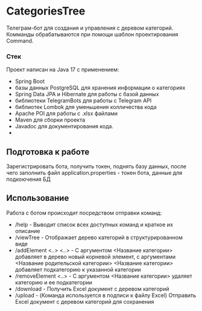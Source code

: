 # CategoriesTree
Телеграм-бот для создания и управления с деревом категорий.
Комманды обрабатываются при помощи шаблон проектирования Command.


### Стек
Проект написан на Java 17 с применением:
* Spring Boot
* базы данных PostgreSQL для хранения информации о категориях
* Spring Data JPA и Hibernate для работы с базой данных
* библиотеки TelegramBots для работы с Telegram API
* библиотек Lombok  для уменьшения колличества кода
* Apache POI для работы с .xlsx файлами
* Maven для сборки проекта
* Javadoc для документирования кода.
* 
## Подготовка к работе
Зарегистрировать бота, получить токен, поднять базу данных, после чего заполнить файл application.properties - токен бота, данные для подкоючения БД

## Использование
Работа с ботом происходит посредством отправки команд:
* /help - Выводит список всех доступных команд и краткое их описание
* /viewTree - Отображает дерево категорий в структурированном виде
* /addElement <..> <..> - С аргументом <Название категории> добавляет в дерево новый корневой элемент, с аргументами <Название родительской категории>  <Название категории> добавляет подкатегорию к указанной категории
* /removeElement <..> - С аргументом <Название категории> удаляет категорию и ее подкатегории
* /download - Получить Excel документ с деревом категорий
* /upload - (Команда используется в подписи к файлу Excel) Отправить Excel документ с деревом категорий для сохранения
